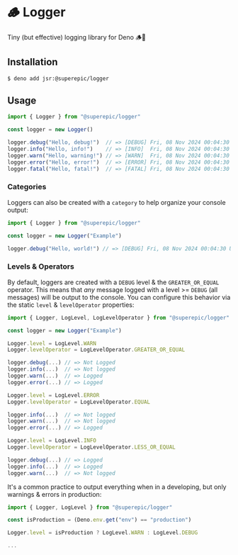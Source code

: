 # 🪵 Logger

Tiny (but effective) logging library for Deno 🪵🦕

## Installation

```sh
$ deno add jsr:@superepic/logger
```

## Usage

```ts
import { Logger } from "@superepic/logger"

const logger = new Logger()

logger.debug("Hello, debug!")  // => [DEBUG] Fri, 08 Nov 2024 00:04:30 UTC :: Hello, debug!
logger.info("Hello, info!")    // => [INFO]  Fri, 08 Nov 2024 00:04:30 UTC :: Hello, info!
logger.warn("Hello, warning!") // => [WARN]  Fri, 08 Nov 2024 00:04:30 UTC :: Hello, warning!
logger.error("Hello, error!")  // => [ERROR] Fri, 08 Nov 2024 00:04:30 UTC :: Hello, error!
logger.fatal("Hello, fatal!")  // => [FATAL] Fri, 08 Nov 2024 00:04:30 UTC :: Hello, fatal!
```

### Categories

Loggers can also be created with a `category` to help organize your console output:

```ts
import { Logger } from "@superepic/logger"

const logger = new Logger("Example")

logger.debug("Hello, world!") // => [DEBUG] Fri, 08 Nov 2024 00:04:30 UTC [Example] :: Hello, debug!
```

### Levels & Operators

By default, loggers are created with a `DEBUG` level & the `GREATER_OR_EQUAL` operator.
This means that _any_ message logged with a level >= `DEBUG` (all messages) will be output to the console.
You can configure this behavior via the static `level` & `levelOperator` properties:

```ts
import { Logger, LogLevel, LogLevelOperator } from "@superepic/logger"

const logger = new Logger("Example")

Logger.level = LogLevel.WARN
Logger.levelOperator = LogLevelOperator.GREATER_OR_EQUAL

logger.debug(...) // => Not Logged
logger.info(...)  // => Not logged
logger.warn(...)  // => Logged
logger.error(...) // => Logged

Logger.level = LogLevel.ERROR
Logger.levelOperator = LogLevelOperator.EQUAL

logger.info(...)  // => Not logged
logger.warn(...)  // => Not logged
logger.error(...) // => Logged

Logger.level = LogLevel.INFO
Logger.levelOperator = LogLevelOperator.LESS_OR_EQUAL

logger.debug(...) // => Logged
logger.info(...)  // => Logged
logger.warn(...)  // => Not logged
```

It's a common practice to output everything when in a developing, but only warnings & errors in production:

```ts
import { Logger, LogLevel } from "@superepic/logger"

const isProduction = (Deno.env.get("env") == "production")

Logger.level = isProduction ? LogLevel.WARN : LogLevel.DEBUG

...
```
